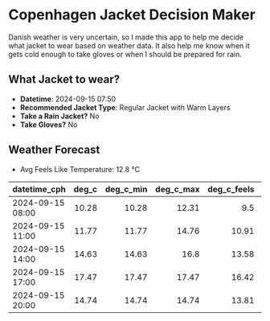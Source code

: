 
# Copenhagen Jacket Decision Maker

Danish weather is very uncertain, so I made this app to help me decide what jacket to wear based on weather data. 
It also help me know when it gets cold enough to take gloves or when I should be prepared for rain.

## What Jacket to wear?

- **Datetime**: 2024-09-15 07:50
- **Recommended Jacket Type**: Regular Jacket with Warm Layers
- **Take a Rain Jacket?** No
- **Take Gloves?** No

## Weather Forecast
- Avg Feels Like Temperature: 12.8 °C

| datetime_cph     |   deg_c |   deg_c_min |   deg_c_max |   deg_c_feels | weather   | wind   | rain   |
|:-----------------|--------:|------------:|------------:|--------------:|:----------|:-------|:-------|
| 2024-09-15 08:00 |   10.28 |       10.28 |       12.31 |          9.5  | Clear     | Low    | None   |
| 2024-09-15 11:00 |   11.77 |       11.77 |       14.76 |         10.91 | Clouds    | Low    | None   |
| 2024-09-15 14:00 |   14.63 |       14.63 |       16.8  |         13.58 | Clouds    | Low    | None   |
| 2024-09-15 17:00 |   17.47 |       17.47 |       17.47 |         16.42 | Clear     | Low    | None   |
| 2024-09-15 20:00 |   14.74 |       14.74 |       14.74 |         13.81 | Clear     | Low    | None   |
        